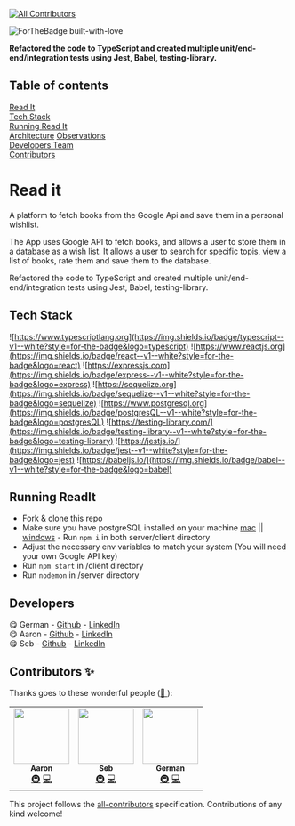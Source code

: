 <!-- ALL-CONTRIBUTORS-BADGE:START - Do not remove or modify this section -->
[![All Contributors](https://img.shields.io/badge/all_contributors-3-orange.svg?style=flat-square)](#contributors-)
<!-- ALL-CONTRIBUTORS-BADGE:END -->

<span align="center">![ForTheBadge built-with-love](https://forthebadge.com/images/badges/built-with-love.svg)</span>

**Refactored the code to TypeScript and created multiple unit/end-end/integration tests using Jest, Babel, testing-library.**

## Table of contents

[Read It](#read-it)  
[Tech Stack](#tech-stack)  
[Running Read It](#running-read-it)  
[Architecture](#architecture)
[Observations](#observations)  
[Developers Team](#developers-team)  
[Contributors](#contributors-✨)

# Read it
A platform to fetch books from the Google Api and save them in a personal wishlist. 

The App uses Google API to fetch books, and allows a user to store them in a database as a wish list. It allows a user to search for specific topis, view a list of books, rate them and save them to the database.

Refactored the code to TypeScript and created multiple unit/end-end/integration tests using Jest, Babel, testing-library.

## Tech Stack

![https://www.typescriptlang.org](https://img.shields.io/badge/typescript--v1--white?style=for-the-badge&logo=typescript)
![https://www.reactjs.org](https://img.shields.io/badge/react--v1--white?style=for-the-badge&logo=react)
![https://expressjs.com](https://img.shields.io/badge/express--v1--white?style=for-the-badge&logo=express)
![https://sequelize.org](https://img.shields.io/badge/sequelize--v1--white?style=for-the-badge&logo=sequelize)
![https://www.postgresql.org](https://img.shields.io/badge/postgresQL--v1--white?style=for-the-badge&logo=postgresQL)
![https://testing-library.com/](https://img.shields.io/badge/testing-library--v1--white?style=for-the-badge&logo=testing-library)
![https://jestjs.io/](https://img.shields.io/badge/jest--v1--white?style=for-the-badge&logo=jest)
![https://babeljs.io/](https://img.shields.io/badge/babel--v1--white?style=for-the-badge&logo=babel)

## Running ReadIt

- Fork & clone this repo  
- Make sure you have postgreSQL installed on your machine [mac](https://www.postgresql.org/download/macosx/) || [windows](https://www.postgresql.org/download/windows/)  - Run `npm i` in both server/client directory  
- Adjust the necessary env variables to match your system (You will need your own Google API key)
- Run `npm start` in /client directory
- Run `nodemon` in /server directory

## Developers

😋  German - [Github](https://github.com/geuxor) - [LinkedIn](https://www.linkedin.com/in/german-b)\
😋  Aaron - [Github](https://github.com/aaronzomback) - [LinkedIn](https://www.linkedin.com/in/aaron-zomback)\
😋  Seb - [Github](https://github.com/greenseb) - [LinkedIn](https://www.linkedin.com/in/sebastiangreen13)

## Contributors ✨

Thanks goes to these wonderful people ([💝 ](https://allcontributors.org/docs/en/emoji-key)):

<!-- ALL-CONTRIBUTORS-LIST:START - Do not remove or modify this section -->
<!-- prettier-ignore-start -->
<!-- markdownlint-disable -->
<table>
  <tr>
  <td align="center"><a href="https://www.linkedin.com/in/aaron-zomback/">
   <img src="https://avatars.githubusercontent.com/u/63470294?v=4" width="100px;" alt=""/><br /><sub><b>Aaron</b></sub></a><br />
   <a href="#infra-aaronzomback" title="Infrastructure (Hosting, Build-Tools, etc)">🚇</a> 
   <a href="https://github.com/geuxor/legacy-readit/commits?author=aaronzomback" title="Code">💻</a></td>
  <td align="center"><a href="https://www.linkedin.com/in/sebastiangreen13/">
   <img src="https://avatars.githubusercontent.com/u/79053034?v=4" width="100px;" alt=""/><br /><sub><b>Seb</b></sub></a><br />
   <a href="#infra-greenseb" title="Infrastructure (Hosting, Build-Tools, etc)">🚇</a> 
   <a href="https://github.com/geuxor/legacy-readit/commits?author=greenseb" title="Code">💻</a></td>
    <td align="center"><a href="http://www.linkedin.com/in/german-b">
   <img src="https://avatars.githubusercontent.com/u/16254346?v=4" width="100px;" alt=""/><br /><sub><b>German</b></sub></a><br />
   <a href="#infra-gexuor" title="Infrastructure (Hosting, Build-Tools, etc)">🚇</a> 
   <a href="https://github.com/geuxor/legacy-readit/commits?author=geuxor" title="Code">💻</a></td>
 </tr>
</table>

<!-- markdownlint-enable -->
<!-- prettier-ignore-end -->
<!-- ALL-CONTRIBUTORS-LIST:END -->

This project follows the [all-contributors](https://github.com/all-contributors/all-contributors) specification. Contributions of any kind welcome!
